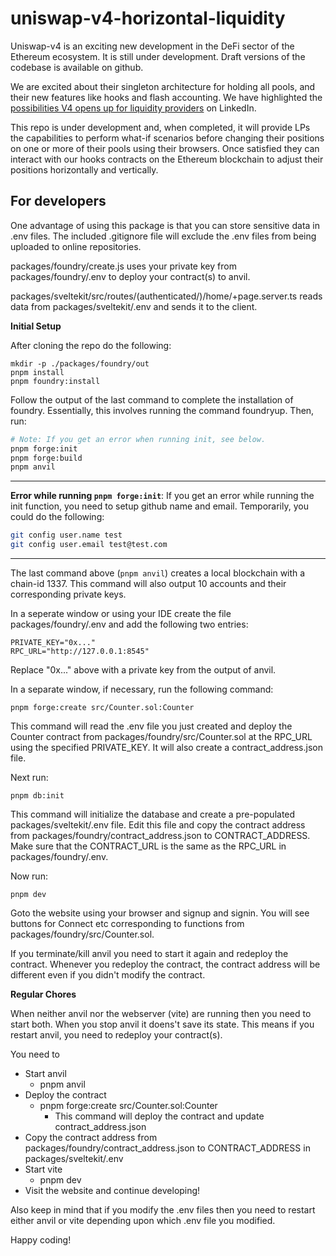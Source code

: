 # uniswap-v4-horizontal-liquidity
Uniswap-v4 is an exciting new development in the DeFi sector of the Ethereum ecosystem. It is still under development. Draft versions of the codebase is available on github.

We are excited about their singleton architecture for holding all pools, and their new features like hooks and flash accounting. We have highlighted the [possibilities V4 opens up for liquidity providers](https://www.linkedin.com/posts/essential-knowledge-systems-llc_defi-horizontal-and-vertical-liquidity-activity-7152029239293136896-GBXx) on LinkedIn. 

This repo is under development and, when completed, it will provide LPs the capabilities to perform what-if scenarios before changing their positions on one or more of their pools using their browsers. Once satisfied they can interact with our hooks contracts on the Ethereum blockchain to adjust their positions horizontally and vertically. 

## For developers
One advantage of using this package is that you can store sensitive data in .env files. The included .gitignore file will exclude the .env files from being uploaded to online repositories.

packages/foundry/create.js uses your private key from packages/foundry/.env to deploy your contract(s) to anvil.

packages/sveltekit/src/routes/\(authenticated/\)/home/+page.server.ts reads data from packages/sveltekit/.env and sends it to the client.

**Initial Setup**

After cloning the repo do the following:

```
mkdir -p ./packages/foundry/out
pnpm install
pnpm foundry:install
```

Follow the output of the last command to complete the installation of foundry. Essentially, this involves running the command foundryup. Then, run:

```bash
# Note: If you get an error when running init, see below.
pnpm forge:init
pnpm forge:build
pnpm anvil
```
---
**Error while running `pnpm forge:init`**: If you get an error while running the init function, you need to setup github name and email. Temporarily, you could do the following:

```bash
git config user.name test
git config user.email test@test.com
```
---

The last command above (`pnpm anvil`) creates a local blockchain with a chain-id 1337. This command will also output 10 accounts and their corresponding private keys. 

In a seperate window or using your IDE create the file packages/foundry/.env and add the following two entries:

```
PRIVATE_KEY="0x..."
RPC_URL="http://127.0.0.1:8545"
```

Replace "0x..." above with a private key from the output of anvil.

In a separate window, if necessary, run the following command:

```
pnpm forge:create src/Counter.sol:Counter
```

This command will read the .env file you just created and deploy the Counter contract from packages/foundry/src/Counter.sol at the RPC_URL using the specified PRIVATE_KEY. It will also create a contract_address.json file. 

Next run:

```
pnpm db:init
```

This command will initialize the database and create a pre-populated packages/sveltekit/.env file. Edit this file and copy the contract address from packages/foundry/contract_address.json to CONTRACT_ADDRESS. Make sure that the CONTRACT_URL is the same as the RPC_URL in packages/foundry/.env.

Now run:

```
pnpm dev
```

Goto the website using your browser and signup and signin. You will see buttons for Connect etc corresponding to functions from packages/foundry/src/Counter.sol.

If you terminate/kill anvil you need to start it again and redeploy the contract. Whenever you redeploy the contract, the contract address will be different even if you didn't modify the contract.

**Regular Chores**

When neither anvil nor the webserver (vite) are running then you need to start both. When you stop anvil it doens't save its state. This means if you restart anvil, you need to redeploy your contract(s).

You need to
 - Start anvil
    - pnpm anvil
 - Deploy the contract
    - pnpm forge:create src/Counter.sol:Counter
        - This command will deploy the contract and update contract_address.json
 - Copy the contract address from packages/foundry/contract_address.json to CONTRACT_ADDRESS in packages/sveltekit/.env
 - Start vite
    - pnpm dev
 - Visit the website and continue developing!

Also keep in mind that if you modify the .env files then you need to restart either anvil or vite depending upon which .env file you modified.

Happy coding!
